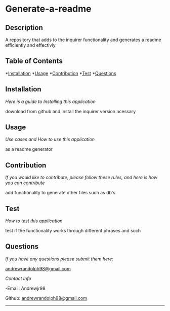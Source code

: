 
  # Generate-a-readme
  
  ## Description

  A repository that adds to the inquirer functionality and generates a readme efficiently and effectivly

  ## Table of Contents
  *[Installation](#installation)
  *[Usage](#usage)
  *[Contribution](#constibution)
  *[Test](#test)
  *[Questions](#questions)
  

  ## Installation
  _Here is a guide to Installing this application_

  download from github and install the inquirer version ncessary

  ## Usage

  _Use cases and How to use this application_

  as a readme generator

  ## Contribution 
  _If you would like to contribute, please follow these rules, and here is how you can contribute_
  
  add functionality to generate other files such as db's

  ## Test
  _How to test this application_

  test if the functionality works through different phrases and such

  ## Questions
  _If you have any questions please submit them here:_

  andrewrandolph98@gmail.com

  _Contact Info_

-Email: Andrewjr98

Github: [andrewrandolph98@gmail.com](https://github.com/andrewrandolph98@gmail.com)

---

